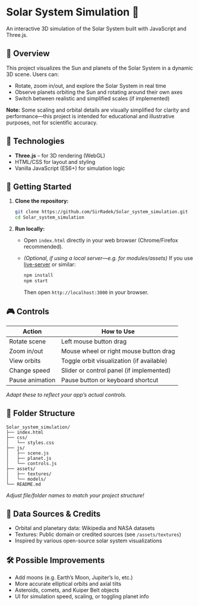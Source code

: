 
# Solar System Simulation 🌌

An interactive 3D simulation of the Solar System built with JavaScript and Three.js.

## 🧭 Overview

This project visualizes the Sun and planets of the Solar System in a dynamic 3D scene. Users can:

* Rotate, zoom in/out, and explore the Solar System in real time
* Observe planets orbiting the Sun and rotating around their own axes
* Switch between realistic and simplified scales (if implemented)

**Note:** Some scaling and orbital details are visually simplified for clarity and performance—this project is intended for educational and illustrative purposes, not for scientific accuracy.

## 🔧 Technologies

* **Three.js** – for 3D rendering (WebGL)
* HTML/CSS for layout and styling
* Vanilla JavaScript (ES6+) for simulation logic

## 🚀 Getting Started

1. **Clone the repository:**

   ```bash
   git clone https://github.com/SirRadek/Solar_system_simulation.git
   cd Solar_system_simulation
   ```

2. **Run locally:**

   * Open `index.html` directly in your web browser (Chrome/Firefox recommended).
   * *(Optional, if using a local server—e.g. for modules/assets)*
     If you use [live-server](https://www.npmjs.com/package/live-server) or similar:

     ```bash
     npm install
     npm start
     ```

     Then open `http://localhost:3000` in your browser.

## 🎮 Controls

| Action          | How to Use                                |
| --------------- | ----------------------------------------- |
| Rotate scene    | Left mouse button drag                    |
| Zoom in/out     | Mouse wheel or right mouse button drag    |
| View orbits     | Toggle orbit visualization (if available) |
| Change speed    | Slider or control panel (if implemented)  |
| Pause animation | Pause button or keyboard shortcut         |

*Adapt these to reflect your app’s actual controls.*

## 📂 Folder Structure

```
Solar_system_simulation/
├── index.html
├── css/
│   └── styles.css
├── js/
│   ├── scene.js
│   ├── planet.js
│   └── controls.js
├── assets/
│   ├── textures/
│   └── models/
└── README.md
```

*Adjust file/folder names to match your project structure!*

## 🎨 Data Sources & Credits

* Orbital and planetary data: Wikipedia and NASA datasets
* Textures: Public domain or credited sources (see `/assets/textures`)
* Inspired by various open-source solar system visualizations

## 🛠️ Possible Improvements

* Add moons (e.g. Earth’s Moon, Jupiter’s Io, etc.)
* More accurate elliptical orbits and axial tilts
* Asteroids, comets, and Kuiper Belt objects
* UI for simulation speed, scaling, or toggling planet info

